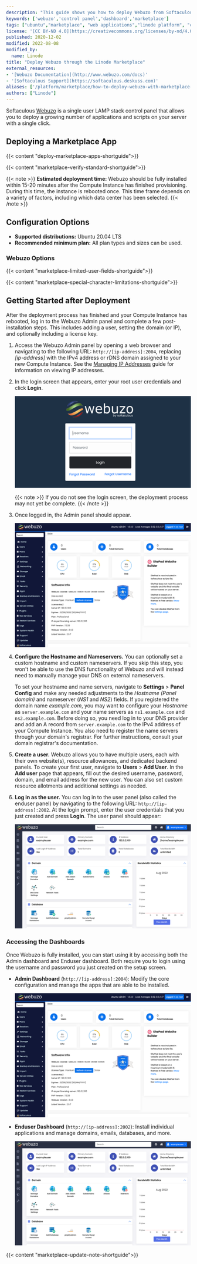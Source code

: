 ```yaml
---
description: "This guide shows you how to deploy Webuzo from Softaculous, a LAMP stack control panel that allows you to deploy a growing number of applications and scripts."
keywords: ['webuzo','control panel','dashboard','marketplace']
tags: ["ubuntu","marketplace", "web applications","linode platform", "cloud manager"]
license: '[CC BY-ND 4.0](https://creativecommons.org/licenses/by-nd/4.0)'
published: 2020-12-02
modified: 2022-08-08
modified_by:
  name: Linode
title: "Deploy Webuzo through the Linode Marketplace"
external_resources:
- '[Webuzo Documentation](http://www.webuzo.com/docs)'
- '[Softaculous Support](https://softaculous.deskuss.com)'
aliases: ['/platform/marketplace/how-to-deploy-webuzo-with-marketplace-apps/', '/platform/one-click/how-to-deploy-webuzo-with-one-click-apps/','/guides/how-to-deploy-webuzo-with-one-click-apps/','/guides/deploy-webuzo-with-marketplace-apps/','/guides/webuzo-marketplace-app/']
authors: ["Linode"]
---
```


Softaculous [Webuzo](https://www.webuzo.com) is a single user LAMP stack control panel that allows you to deploy a growing number of applications and scripts on your server with a single click.

## Deploying a Marketplace App

{{< content "deploy-marketplace-apps-shortguide">}}

{{< content "marketplace-verify-standard-shortguide">}}

{{< note >}}
**Estimated deployment time:** Webuzo should be fully installed within 15-20 minutes after the Compute Instance has finished provisioning. During this time, the instance is rebooted once. This time frame depends on a variety of factors, including which data center has been selected.
{{< /note >}}

## Configuration Options

- **Supported distributions:** Ubuntu 20.04 LTS
- **Recommended minimum plan:** All plan types and sizes can be used.

### Webuzo Options

{{< content "marketplace-limited-user-fields-shortguide">}}

{{< content "marketplace-special-character-limitations-shortguide">}}

## Getting Started after Deployment

After the deployment process has finished and your Compute Instance has rebooted, log in to the Webuzo Admin panel and complete a few post-installation steps. This includes adding a user, setting the domain (or IP), and optionally including a license key.

1.  Access the Webuzo Admin panel by opening a web browser and navigating to the following URL: `http://[ip-address]:2004`, replacing *[ip-address]* with the IPv4 address or rDNS domain assigned to your new Compute Instance. See the [Managing IP Addresses](/docs/products/compute/compute-instances/guides/manage-ip-addresses/) guide for information on viewing IP addresses.

1. In the login screen that appears, enter your root user credentials and click **Login**.

    ![Screenshot of the Webuzo Admin Login page](webuzo-admin-login.png)

    {{< note >}}
    If you do not see the login screen, the deployment process may not yet be complete.
    {{< /note >}}

1.  Once logged in, the Admin panel should appear.

    ![Webuzo Admin Panel](webuzo-admin-panel.png)

1.  **Configure the Hostname and Nameservers.** You can optionally set a custom hostname and custom nameservers. If you skip this step, you won't be able to use the DNS functionality of Webuzo and will instead need to manually manage your DNS on external nameservers.

    To set your hostname and name servers, navigate to **Settings** > **Panel Config** and make any needed adjustments to the *Hostname (Panel domain)* and nameserver (*NS1* and *NS2*) fields. If you registered the domain name *example.com*, you may want to configure your *Hostname* as `server.example.com` and your name servers as `ns1.example.com` and `ns2.example.com`. Before doing so, you need log in to your DNS provider and add an A record from `server.example.com` to the IPv4 address of your Compute Instance. You also need to register the name servers through your domain's registrar. For further instructions, consult your domain registrar's documentation.

1.  **Create a user.** Webuzo allows you to have multiple users, each with their own website(s), resource allowances, and dedicated backend panels. To create your first user, navigate to **Users** > **Add User**. In the **Add user** page that appears, fill out the desired username, password, domain, and email address for the new user. You can also set custom resource allotments and additional settings as needed.

1.  **Log in as the user.** You can log in to the user panel (also called the enduser panel) by navigating to the following URL: `http://[ip-address]:2002`. At the login prompt, enter the user credentials that you just created and press **Login**. The user panel should appear:

    ![Webuzo Enduser Panel](webuzo-enduser-panel.png)

### Accessing the Dashboards

Once Webuzo is fully installed, you can start using it by accessing both the Admin dashboard and Enduser dashboard. Both require you to login using the username and password you just created on the setup screen.

- **Admin Dashboard** (`http://[ip-address]:2004`): Modify the core configuration and manage the apps that are able to be installed.

    ![Webuzo Admin Panel](webuzo-admin-panel.png)

- **Enduser Dashboard** (`http://[ip-address]:2002`): Install individual applications and manage domains, emails, databases, and more.

    ![Webuzo Enduser Panel](webuzo-enduser-panel.png)

{{< content "marketplace-update-note-shortguide">}}
